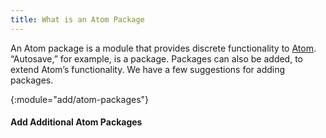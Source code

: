 ```yaml
---
title: What is an Atom Package
---
```


An Atom package is a module that provides discrete functionality to
[Atom](/whatis/atom). “Autosave,” for example, is a package. Packages can also
be added, to extend Atom’s functionality. We have a few suggestions for adding
packages.

{:module="add/atom-packages"}
#### Add Additional Atom Packages


